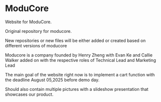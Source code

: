 # ModuCore
Website for ModuCore.

Original repository for moducore.

New repositories or new files will be either added or created based on different versions of moducore

Moducore is a company founded by Henry Zheng with Evan Ke and Callie Walker added on with the respective roles of Technical Lead and Marketing Lead

The main goal of the website right now is to implement a cart function with the deadline August 05,2025 before demo day. 

Should also contain multiple pictures with a slideshow presentation that showcases our product.
